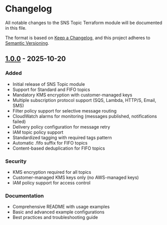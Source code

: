 # Changelog

All notable changes to the SNS Topic Terraform module will be documented in this file.

The format is based on [Keep a Changelog](https://keepachangelog.com/en/1.0.0/),
and this project adheres to [Semantic Versioning](https://semver.org/spec/v2.0.0.html).

## [1.0.0] - 2025-10-20

### Added
- Initial release of SNS Topic module
- Support for Standard and FIFO topics
- Mandatory KMS encryption with customer-managed keys
- Multiple subscription protocol support (SQS, Lambda, HTTP/S, Email, SMS)
- Filter policy support for selective message routing
- CloudWatch alarms for monitoring (messages published, notifications failed)
- Delivery policy configuration for message retry
- IAM topic policy support
- Standardized tagging with required tags pattern
- Automatic .fifo suffix for FIFO topics
- Content-based deduplication for FIFO topics

### Security
- KMS encryption required for all topics
- Customer-managed KMS keys only (no AWS-managed keys)
- IAM policy support for access control

### Documentation
- Comprehensive README with usage examples
- Basic and advanced example configurations
- Best practices and troubleshooting guide

[1.0.0]: https://github.com/ryuqqq/infrastructure/releases/tag/sns-v1.0.0

